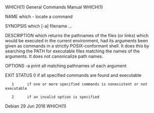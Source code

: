 WHICH(1)                                                                                   General Commands Manual                                                                                   WHICH(1)

NAME
       which - locate a command

SYNOPSIS
       which [-a] filename ...

DESCRIPTION
       which  returns  the pathnames of the files (or links) which would be executed in the current environment, had its arguments been given as commands in a strictly POSIX-conformant shell.  It does this
       by searching the PATH for executable files matching the names of the arguments. It does not canonicalize path names.

OPTIONS
       -a     print all matching pathnames of each argument

EXIT STATUS
       0      if all specified commands are found and executable

       1      if one or more specified commands is nonexistent or not executable

       2      if an invalid option is specified

Debian                                                                                           29 Jun 2016                                                                                         WHICH(1)
